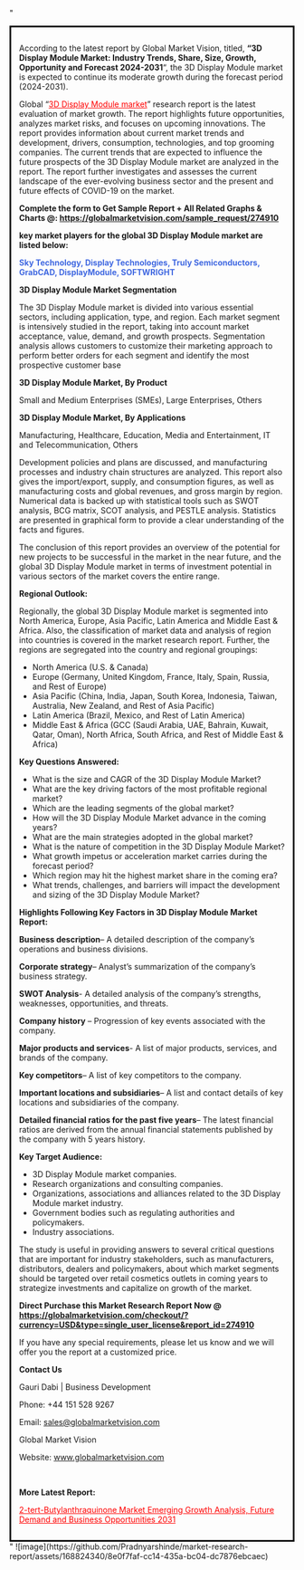"<div style='border: 3px solid black; padding: 1em;'>

According to the latest report by Global Market Vision, titled, <strong>“3D Display Module Market: Industry Trends, Share, Size, Growth, Opportunity and Forecast 2024-2031</strong>“, the 3D Display Module market is expected to continue its moderate growth during the forecast period (2024-2031).

Global “<a style='color: #ff0000;' href='https://globalmarketvision.com/reports/global-3d-display-module-market/274910'>3D Display Module market</a>” research report is the latest evaluation of market growth. The report highlights future opportunities, analyzes market risks, and focuses on upcoming innovations. The report provides information about current market trends and development, drivers, consumption, technologies, and top grooming companies. The current trends that are expected to influence the future prospects of the 3D Display Module market are analyzed in the report. The report further investigates and assesses the current landscape of the ever-evolving business sector and the present and future effects of COVID-19 on the market.

<strong>Complete the form to Get Sample Report + All Related Graphs &amp; Charts @: <a style='color: #ff0000;' href='https://globalmarketvision.com/sample_request/274910?utm_source=linkedinPulse&utm_medium=SN&utm_campaign=SN'><strong>https://globalmarketvision.com/sample_request/274910</strong></a></strong>

<strong>key market players for the global 3D Display Module market are listed below:</strong>

<strong style='color: #4169e1;'>Sky Technology, Display Technologies, Truly Semiconductors, GrabCAD, DisplayModule, SOFTWRIGHT</strong>

<strong>3D Display Module Market Segmentation</strong>

The 3D Display Module market is divided into various essential sectors, including application, type, and region. Each market segment is intensively studied in the report, taking into account market acceptance, value, demand, and growth prospects. Segmentation analysis allows customers to customize their marketing approach to perform better orders for each segment and identify the most prospective customer base

<strong>3D Display Module Market, By Product</strong>

Small and Medium Enterprises (SMEs), Large Enterprises, Others

<strong>3D Display Module Market, By Applications</strong>

Manufacturing, Healthcare, Education, Media and Entertainment, IT and Telecommunication, Others

Development policies and plans are discussed, and manufacturing processes and industry chain structures are analyzed. This report also gives the import/export, supply, and consumption figures, as well as manufacturing costs and global revenues, and gross margin by region. Numerical data is backed up with statistical tools such as SWOT analysis, BCG matrix, SCOT analysis, and PESTLE analysis. Statistics are presented in graphical form to provide a clear understanding of the facts and figures.

The conclusion of this report provides an overview of the potential for new projects to be successful in the market in the near future, and the global 3D Display Module market in terms of investment potential in various sectors of the market covers the entire range.

<strong>Regional Outlook:</strong>

Regionally, the global 3D Display Module market is segmented into North America, Europe, Asia Pacific, Latin America and Middle East &amp; Africa. Also, the classification of market data and analysis of region into countries is covered in the market research report. Further, the regions are segregated into the country and regional groupings:
<ul>
  <li>North America (U.S. &amp; Canada)</li>
  <li>Europe (Germany, United Kingdom, France, Italy, Spain, Russia, and Rest of Europe)</li>
  <li>Asia Pacific (China, India, Japan, South Korea, Indonesia, Taiwan, Australia, New Zealand, and Rest of Asia Pacific)</li>
  <li>Latin America (Brazil, Mexico, and Rest of Latin America)</li>
  <li>Middle East &amp; Africa (GCC (Saudi Arabia, UAE, Bahrain, Kuwait, Qatar, Oman), North Africa, South Africa, and Rest of Middle East &amp; Africa)</li>
</ul>
<strong>Key Questions Answered:</strong>
<ul>
  <li>What is the size and CAGR of the 3D Display Module Market?</li>
  <li>What are the key driving factors of the most profitable regional market?</li>
  <li>Which are the leading segments of the global market?</li>
  <li>How will the 3D Display Module Market advance in the coming years?</li>
  <li>What are the main strategies adopted in the global market?</li>
  <li>What is the nature of competition in the 3D Display Module Market?</li>
  <li>What growth impetus or acceleration market carries during the forecast period?</li>
  <li>Which region may hit the highest market share in the coming era?</li>
  <li>What trends, challenges, and barriers will impact the development and sizing of the 3D Display Module Market?</li>
</ul>
<strong>Highlights Following Key Factors in 3D Display Module Market Report:</strong>

<strong>Business description</strong>– A detailed description of the company’s operations and business divisions.

<strong>Corporate strategy</strong>– Analyst’s summarization of the company’s business strategy.

<strong>SWOT Analysis</strong>- A detailed analysis of the company’s strengths, weaknesses, opportunities, and threats.

<strong>Company history</strong> – Progression of key events associated with the company.

<strong>Major products and services</strong>- A list of major products, services, and brands of the company.

<strong>Key competitors</strong>– A list of key competitors to the company.

<strong>Important locations and subsidiaries</strong>– A list and contact details of key locations and subsidiaries of the company.

<strong>Detailed financial ratios for the past five years</strong>– The latest financial ratios are derived from the annual financial statements published by the company with 5 years history.

<strong>Key Target Audience:</strong>
<ul>
  <li>3D Display Module market companies.</li>
  <li>Research organizations and consulting companies.</li>
  <li>Organizations, associations and alliances related to the 3D Display Module market industry.</li>
  <li>Government bodies such as regulating authorities and policymakers.</li>
  <li>Industry associations.</li>
</ul>
The study is useful in providing answers to several critical questions that are important for industry stakeholders, such as manufacturers, distributors, dealers and policymakers, about which market segments should be targeted over retail cosmetics outlets in coming years to strategize investments and capitalize on growth of the market.

<strong>Direct Purchase this Market Research Report Now @ </strong><strong><a style='color: #ff0000;' href='https://globalmarketvision.com/checkout/?currency=USD&type=single_user_license&report_id=274910?utm_source=linkedinPulse&utm_medium=SN&utm_campaign=SN'><strong>https://globalmarketvision.com/checkout/?currency=USD&type=single_user_license&report_id=274910</strong></a></strong>

If you have any special requirements, please let us know and we will offer you the report at a customized price.
<p id='ember58' class='ember-view reader-content-blocks__paragraph'><strong>Contact Us</strong></p>
<p id='ember59' class='ember-view reader-content-blocks__paragraph'>Gauri Dabi | Business Development</p>
<p id='ember60' class='ember-view reader-content-blocks__paragraph'>Phone: +44 151 528 9267</p>
Email: <a href='mailto:sales@globalmarketvision.com'>sales@globalmarketvision.com</a>

Global Market Vision

Website: <a href='http://www.globalmarketvision.com'>www.globalmarketvision.com</a>

&nbsp;

<strong>More Latest Report:</strong>

<a style='color: #ff0000;' href='https://www.linkedin.com/pulse/2-tert-butylanthraquinone-market-emerging-growth-analysis-neha-more-dmpsc/?published=t'>2-tert-Butylanthraquinone Market Emerging Growth Analysis, Future Demand and Business Opportunities 2031</a>

</div>"
![image](https://github.com/Pradnyarshinde/market-research-report/assets/168824340/8e0f7faf-cc14-435a-bc04-dc7876ebcaec)
